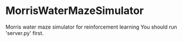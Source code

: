 # MorrisWaterMazeSimulator
 Morris water maze simulator for reinforcement learning
You should run 'server.py' first.
